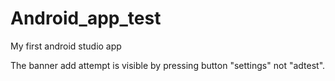 # Android_app_test
My first android studio app

The banner add attempt is visible by pressing button "settings" not "adtest".
